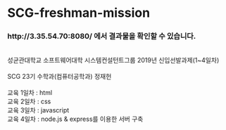 # SCG-freshman-mission
<h3>http://3.35.54.70:8080/ 에서 결과물을 확인할 수 있습니다.</h3>
<br>
성균관대학교 소프트웨어대학 시스템컨설턴트그룹 2019년 신입선발과제(1~4일차) <br>
<br>
SCG 23기 수학과(컴퓨터공학과) 정재헌 <br>
<br>
교육 1일차 : html <br>
교육 2일차 : css <br>
교육 3일차 : javascript <br>
교육 4일차 : node.js &amp; express를 이용한 서버 구축
